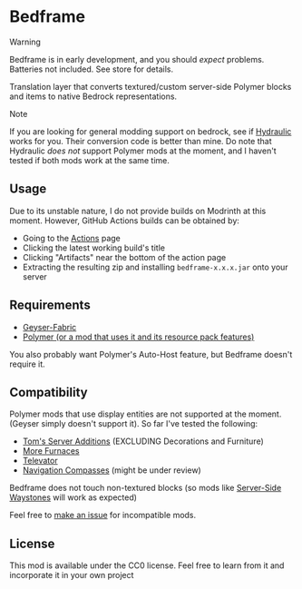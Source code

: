 # Bedframe

> [!WARNING]
> Bedframe is in early development, and you should *expect* problems. Batteries not included. See store for details.

Translation layer that converts textured/custom server-side Polymer blocks and items to native Bedrock representations.

> [!NOTE]
> If you are looking for general modding support on bedrock, see if [Hydraulic](https://github.com/GeyserMC/Hydraulic) works for you. Their conversion code is better than mine. Do note that Hydraulic *does not* support Polymer mods at the moment, and I haven't tested if both mods work at the same time.

## Usage

Due to its unstable nature, I do not provide builds on Modrinth at this moment. However, GitHub Actions builds can be obtained by:

- Going to the [Actions](https://github.com/sylvxa/bedframe/actions) page
- Clicking the latest working build's title 
- Clicking "Artifacts" near the bottom of the action page
- Extracting the resulting zip and installing `bedframe-x.x.x.jar` onto your server

## Requirements

- [Geyser-Fabric](https://geysermc.org/download)
- [Polymer (or a mod that uses it and its resource pack features)](https://modrinth.com/mod/polymer)

You also probably want Polymer's Auto-Host feature, but Bedframe doesn't require it.

## Compatibility

Polymer mods that use display entities are not supported at the moment. (Geyser simply doesn't support it). So far I've tested the following:

- [Tom's Server Additions](https://modrinth.com/mods?q=Tom%27s+Server+Additions) (EXCLUDING Decorations and Furniture)
- [More Furnaces](https://modrinth.com/mod/morefurnaces)
- [Televator](https://modrinth.com/mod/televator)
- [Navigation Compasses](https://modrinth.com/mod/navigation-compasses) (might be under review)

Bedframe does not touch non-textured blocks (so mods like [Server-Side Waystones](https://modrinth.com/mod/sswaystones) will work as expected)

Feel free to [make an issue](https://github.com/sylvxa/bedframe/issues/new) for incompatible mods.

## License

This mod is available under the CC0 license. Feel free to learn from it and incorporate it in your own project